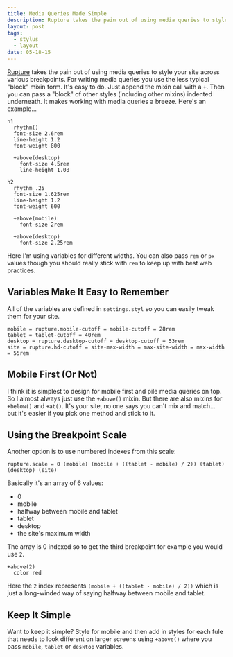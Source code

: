 ```yaml
---
title: Media Queries Made Simple
description: Rupture takes the pain out of using media queries to style your site across various breakpoints. Here's how.
layout: post
tags:
  - stylus
  - layout
date: 05-18-15
---
```


[Rupture](https://github.com/jenius/rupture) takes the pain out of using media queries to style your site across various breakpoints. For writing media queries you use the less typical "block" mixin form. It's easy to do. Just append the mixin call with a `+`. Then you can pass a "block" of other styles (including other mixins) indented underneath. It makes working with media queries a breeze. Here's an example...

```stylus
h1
  rhythm()
  font-size 2.6rem
  line-height 1.2
  font-weight 800

  +above(desktop)
    font-size 4.5rem
    line-height 1.08

h2
  rhythm .25
  font-size 1.625rem
  line-height 1.2
  font-weight 600

  +above(mobile)
    font-size 2rem

  +above(desktop)
    font-size 2.25rem
```

Here I'm using variables for different widths. You can also pass `rem` or `px` values though you should really stick with `rem` to keep up with best web practices.

## Variables Make It Easy to Remember
All of the variables are defined in `settings.styl` so you can easily tweak them for your site.

```stylus
mobile = rupture.mobile-cutoff = mobile-cutoff = 28rem
tablet = tablet-cutoff = 40rem
desktop = rupture.desktop-cutoff = desktop-cutoff = 53rem
site = rupture.hd-cutoff = site-max-width = max-site-width = max-width = 55rem
```

## Mobile First (Or Not)
I think it is simplest to design for mobile first and pile media queries on top. So I almost always just use the `+above()` mixin. But there are also mixins for `+below()` and `+at()`. It's your site, no one says you can't mix and match... but it's easier if you pick one method and stick to it.

## Using the Breakpoint Scale
Another option is to use numbered indexes from this scale:
```stylus
rupture.scale = 0 (mobile) (mobile + ((tablet - mobile) / 2)) (tablet) (desktop) (site)
```

Basically it's an array of 6 values:
- 0
- mobile
- halfway between mobile and tablet
- tablet
- desktop
- the site's maximum width

The array is 0 indexed so to get the third breakpoint for example you would use `2`.

```stylus
+above(2)
  color red
```

Here the `2` index represents `(mobile + ((tablet - mobile) / 2))` which is just a long-winded way of saying halfway between mobile and tablet.

## Keep It Simple
Want to keep it simple? Style for mobile and then add in styles for each fule that needs to look different on larger screens using `+above()` where you pass `mobile`, `tablet` or `desktop` variables.
